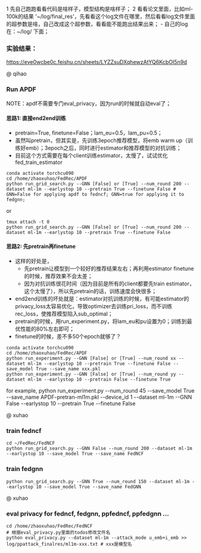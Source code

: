 1 先自己跑跑看看代码是啥样子，模型结构是啥样子；
2 看看论文里面，比如ml-100k的结果 '~/log/final_res'，先看看这个log文件在哪里，然后看看log文件里面的超参数是啥，自己改成这个超参数，看看能不能跑出结果出来；
    - 自己的log在：~/log/ 下面；

### 实验结果：
https://eve0wcbe0c.feishu.cn/sheets/LYZZsuDXqhewzAtYQ6KcbOI5n9d

@ qihao
### Run APDF
NOTE：apdf不需要专门eval_privacy，因为run的时候就自动eval了；
#### 思路1: 直接end2end训练
- pretrain=True, finetune=False；lam_eu=0.5，lam_pu=0.5；
- 虽然叫pretrain，但其实是，先训练3epoch推荐模型，将emb warm up（训练好emb）；3epoch之后，同时进行estimator和推荐模型的对抗训练；
- 目前这个方式需要在每个client训练estimator，太慢了，试试优化fed_train_estimator
```
conda activate torchcu090
cd /home/zhaoxuhao/FedRec/APDF
python run_grid_search.py --GNN [False] or [True] --num_round 200 --dataset ml-1m --earlystop 10 --pretrain True --finetune False # GNN=False for applying apdf to fedncf; GNN=true for applying it to fedgnn;
```
or
```
tmux attach -t 0
python run_grid_search.py --GNN [False] or [True] --num_round 200 --dataset ml-1m --earlystop 10 --pretrain True --finetune False
```

#### 思路2: 先pretrain再finetune
- 这样的好处是，
    - 先pretrain让模型到一个较好的推荐结果左右；再利用estimator finetune的时候，推荐效果不会太差；
    - 因为对抗训练很花时间（因为目前是所有的client都要先train estimator，这个太慢了），所以先pretrain的话，训练速度会快很多；
- end2end训练的坏处就是：estimator对抗训练的时候，有可能estimator的privacy_loss太容易优化，导致optimizer去训练pri_loss，而不训练rec_loss，使推荐模型陷入sub_optimal；
- pretrain的时候，用run_experiment.py，将lam_eu和pu设置为0；训练到最优性能的80%左右即可；
- finetune的时候，差不多50个epoch就够了？
```
conda activate torchcu090
cd /home/zhaoxuhao/FedRec/APDF
python run_experiment.py --GNN [False] or [True] --num_round xx --dataset ml-1m --earlystop 10 --pretrain True --finetune False --save_model True --save_name xxx.pkl
python run_experiment.py --GNN [False] or [True] --num_round yy --dataset ml-1m --earlystop 10 --pretrain False --finetune True
```
for example,
python run_experiment.py --num_round 45 --save_model True --save_name APDF-pretran-ml1m.pkl --device_id 1 --dataset ml-1m --GNN False --earlystop 10 --pretrain True --finetune False

@ xuhao
### train fedncf
```
cd ~/FedRec/FedNCF
python run_grid_search.py --GNN False --num_round 200 --dataset ml-1m --earlystop 10 --save_model True --save_name FedNCF
```

### train fedgnn
```
python run_grid_search.py --GNN True --num_round 150 --dataset ml-1m --earlystop 10 --save_model True --save_name FedGNN
```


@ xuhao
### eval privacy for fedncf, fedgnn, ppfedncf, ppfedgnn ...
```
cd /home/zhaoxuhao/FedRec/FedNCF
# 根据eval_privacy.py里面的todos修改文件名
python eval_privacy.py --dataset ml-1m --attack_mode u_emb+i_emb >> log/ppattack_finalres/ml1m-xxx.txt # xxx是模型名
```
